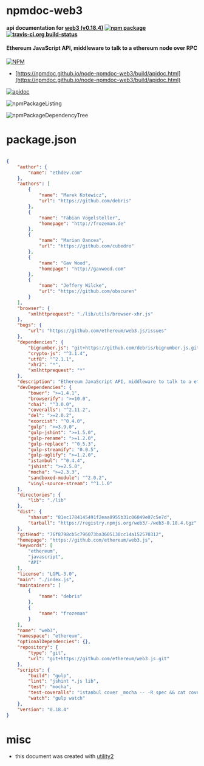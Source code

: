 # npmdoc-web3

#### api documentation for  [web3 (v0.18.4)](https://github.com/ethereum/web3.js)  [![npm package](https://img.shields.io/npm/v/npmdoc-web3.svg?style=flat-square)](https://www.npmjs.org/package/npmdoc-web3) [![travis-ci.org build-status](https://api.travis-ci.org/npmdoc/node-npmdoc-web3.svg)](https://travis-ci.org/npmdoc/node-npmdoc-web3)

#### Ethereum JavaScript API, middleware to talk to a ethereum node over RPC

[![NPM](https://nodei.co/npm/web3.png?downloads=true&downloadRank=true&stars=true)](https://www.npmjs.com/package/web3)

- [https://npmdoc.github.io/node-npmdoc-web3/build/apidoc.html](https://npmdoc.github.io/node-npmdoc-web3/build/apidoc.html)

[![apidoc](https://npmdoc.github.io/node-npmdoc-web3/build/screenCapture.buildCi.browser.%252Ftmp%252Fbuild%252Fapidoc.html.png)](https://npmdoc.github.io/node-npmdoc-web3/build/apidoc.html)

![npmPackageListing](https://npmdoc.github.io/node-npmdoc-web3/build/screenCapture.npmPackageListing.svg)

![npmPackageDependencyTree](https://npmdoc.github.io/node-npmdoc-web3/build/screenCapture.npmPackageDependencyTree.svg)



# package.json

```json

{
    "author": {
        "name": "ethdev.com"
    },
    "authors": [
        {
            "name": "Marek Kotewicz",
            "url": "https://github.com/debris"
        },
        {
            "name": "Fabian Vogelsteller",
            "homepage": "http://frozeman.de"
        },
        {
            "name": "Marian Oancea",
            "url": "https://github.com/cubedro"
        },
        {
            "name": "Gav Wood",
            "homepage": "http://gavwood.com"
        },
        {
            "name": "Jeffery Wilcke",
            "url": "https://github.com/obscuren"
        }
    ],
    "browser": {
        "xmlhttprequest": "./lib/utils/browser-xhr.js"
    },
    "bugs": {
        "url": "https://github.com/ethereum/web3.js/issues"
    },
    "dependencies": {
        "bignumber.js": "git+https://github.com/debris/bignumber.js.git#94d7146671b9719e00a09c29b01a691bc85048c2",
        "crypto-js": "^3.1.4",
        "utf8": "^2.1.1",
        "xhr2": "*",
        "xmlhttprequest": "*"
    },
    "description": "Ethereum JavaScript API, middleware to talk to a ethereum node over RPC",
    "devDependencies": {
        "bower": ">=1.4.1",
        "browserify": ">=10.0",
        "chai": "^3.0.0",
        "coveralls": "^2.11.2",
        "del": ">=2.0.2",
        "exorcist": "^0.4.0",
        "gulp": ">=3.9.0",
        "gulp-jshint": ">=1.5.0",
        "gulp-rename": ">=1.2.0",
        "gulp-replace": "^0.5.3",
        "gulp-streamify": "0.0.5",
        "gulp-uglify": ">=1.2.0",
        "istanbul": "^0.4.4",
        "jshint": ">=2.5.0",
        "mocha": ">=2.3.3",
        "sandboxed-module": "^2.0.2",
        "vinyl-source-stream": "^1.1.0"
    },
    "directories": {
        "lib": "./lib"
    },
    "dist": {
        "shasum": "81ec1784145491f2eaa8955b31c06049e07c5e7d",
        "tarball": "https://registry.npmjs.org/web3/-/web3-0.18.4.tgz"
    },
    "gitHead": "76f8798cb5c796073ba3605130cc14a152570312",
    "homepage": "https://github.com/ethereum/web3.js",
    "keywords": [
        "ethereum",
        "javascript",
        "API"
    ],
    "license": "LGPL-3.0",
    "main": "./index.js",
    "maintainers": [
        {
            "name": "debris"
        },
        {
            "name": "frozeman"
        }
    ],
    "name": "web3",
    "namespace": "ethereum",
    "optionalDependencies": {},
    "repository": {
        "type": "git",
        "url": "git+https://github.com/ethereum/web3.js.git"
    },
    "scripts": {
        "build": "gulp",
        "lint": "jshint *.js lib",
        "test": "mocha",
        "test-coveralls": "istanbul cover _mocha -- -R spec && cat coverage/lcov.info | coveralls --verbose",
        "watch": "gulp watch"
    },
    "version": "0.18.4"
}
```



# misc
- this document was created with [utility2](https://github.com/kaizhu256/node-utility2)
